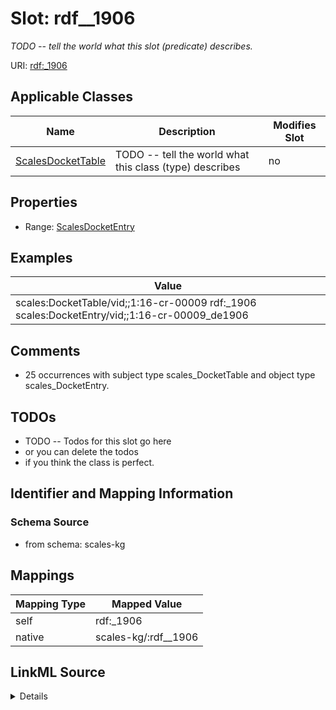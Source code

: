 

# Slot: rdf__1906


_TODO -- tell the world what this slot (predicate) describes._





URI: [rdf:_1906](http://www.w3.org/1999/02/22-rdf-syntax-ns#_1906)



<!-- no inheritance hierarchy -->





## Applicable Classes

| Name | Description | Modifies Slot |
| --- | --- | --- |
| [ScalesDocketTable](../classes/ScalesDocketTable.md) | TODO -- tell the world what this class (type) describes |  no  |







## Properties

* Range: [ScalesDocketEntry](../classes/ScalesDocketEntry.md)






## Examples

| Value |
| --- |
| scales:DocketTable/vid;;1:16-cr-00009 rdf:_1906 scales:DocketEntry/vid;;1:16-cr-00009_de1906 |

## Comments

* 25 occurrences with subject type scales_DocketTable and object type scales_DocketEntry.

## TODOs

* TODO -- Todos for this slot go here
* or you can delete the todos
* if you think the class is perfect.

## Identifier and Mapping Information







### Schema Source


* from schema: scales-kg




## Mappings

| Mapping Type | Mapped Value |
| ---  | ---  |
| self | rdf:_1906 |
| native | scales-kg/:rdf__1906 |




## LinkML Source

<details>
```yaml
name: rdf__1906
description: TODO -- tell the world what this slot (predicate) describes.
todos:
- TODO -- Todos for this slot go here
- or you can delete the todos
- if you think the class is perfect.
comments:
- 25 occurrences with subject type scales_DocketTable and object type scales_DocketEntry.
examples:
- value: scales:DocketTable/vid;;1:16-cr-00009 rdf:_1906 scales:DocketEntry/vid;;1:16-cr-00009_de1906
from_schema: scales-kg
rank: 1000
slot_uri: rdf:_1906
alias: rdf__1906
domain_of:
- scales_DocketTable
range: scales_DocketEntry

```
</details>